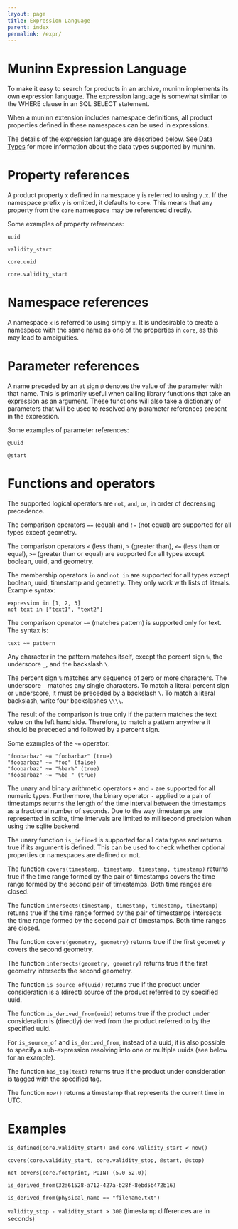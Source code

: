 ```yaml
---
layout: page
title: Expression Language
parent: index
permalink: /expr/
---
```


# Muninn Expression Language

To make it easy to search for products in an archive, muninn implements its own
expression language. The expression language is somewhat similar to the WHERE
clause in an SQL SELECT statement.

When a muninn extension includes namespace definitions, all product properties
defined in these namespaces can be used in expressions.

The details of the expression language are described below. See
[Data Types](../datatypes) for more information about the data types supported
by muninn.

# Property references

A product property ``x`` defined in namespace ``y`` is referred to using
``y.x``. If the namespace prefix ``y`` is omitted, it defaults to ``core``.
This means that any property from the ``core`` namespace may be referenced
directly.

Some examples of property references:

  ``uuid``

  ``validity_start``

  ``core.uuid``

  ``core.validity_start``

# Namespace references

A namespace ``x`` is referred to using simply ``x``. It is undesirable to
create a namespace with the same name as one of the properties in ``core``,
as this may lead to ambiguities.

# Parameter references

A name preceded by an at sign ``@`` denotes the value of the parameter with
that name. This is primarily useful when calling library functions that take an
expression as an argument. These functions will also take a dictionary of
parameters that will be used to resolved any parameter references present in
the expression.

Some examples of parameter references:

  ``@uuid``

  ``@start``

# Functions and operators

The supported logical operators are ``not``, ``and``, ``or``, in order of
decreasing precedence.

The comparison operators ``==`` (equal) and ``!=`` (not equal) are supported
for all types except geometry.

The comparison operators ``<`` (less than), ``>`` (greater than), ``<=`` (less
than or equal), ``>=`` (greater than or equal) are supported for all types
except boolean, uuid, and geometry.

The membership operators ``in`` and ``not in`` are supported for all types
except boolean, uuid, timestamp and geometry. They only work with lists of
literals. Example syntax:

    expression in [1, 2, 3]
    not text in ["text1", "text2"]

The comparison operator ``~=`` (matches pattern) is supported only for text.
The syntax is:

    text ~= pattern

Any character in the pattern matches itself, except the percent sign ``%``, the
underscore ``_``, and the backslash ``\``.

The percent sign ``%`` matches any sequence of zero or more characters. The
underscore ``_`` matches any single characters. To match a literal percent sign
or underscore, it must be preceded by a backslash ``\``. To match a literal
backslash, write four backslashes ``\\\\``.

The result of the comparison is true only if the pattern matches the text value
on the left hand side. Therefore, to match a pattern anywhere it should be
preceded and followed by a percent sign.

Some examples of the ``~=`` operator:

```
"foobarbaz" ~= "foobarbaz" (true)
"foobarbaz" ~= "foo" (false)
"foobarbaz" ~= "%bar%" (true)
"foobarbaz" ~= "%ba_" (true)
```

The unary and binary arithmetic operators ``+`` and ``-`` are supported for all
numeric types. Furthermore, the binary operator ``-`` applied to a pair of
timestamps returns the length of the time interval between the timestamps as a
fractional number of seconds. Due to the way timestamps are represented in
sqlite, time intervals are limited to millisecond precision when using the
sqlite backend.

The unary function ``is_defined`` is supported for all data types and returns
true if its argument is defined. This can be used to check whether optional
properties or namespaces are defined or not.

The function ``covers(timestamp, timestamp, timestamp, timestamp)`` returns
true if the time range formed by the pair of timestamps covers the time range
formed by the second pair of timestamps. Both time ranges are closed.

The function ``intersects(timestamp, timestamp, timestamp, timestamp)`` returns
true if the time range formed by the pair of timestamps intersects the time
range formed by the second pair of timestamps. Both time ranges are closed.

The function ``covers(geometry, geometry)`` returns true if the first geometry
covers the second geometry.

The function ``intersects(geometry, geometry)`` returns true if the first
geometry intersects the second geometry.

The function ``is_source_of(uuid)`` returns true if the product under
consideration is a (direct) source of the product referred to by specified
uuid.

The function ``is_derived_from(uuid)`` returns true if the product under
consideration is (directly) derived from the product referred to by the
specified uuid.

For ``is_source_of`` and ``is_derived_from``, instead of a uuid, it is also
possible to specify a sub-expression resolving into one or multiple uuids (see
below for an example).

The function ``has_tag(text)`` returns true if the product under consideration
is tagged with the specified tag.

The function ``now()`` returns a timestamp that represents the current time in
UTC.

# Examples

  ``is_defined(core.validity_start) and core.validity_start < now()``

  ``covers(core.validity_start, core.validity_stop, @start, @stop)``

  ``not covers(core.footprint, POINT (5.0 52.0))``

  ``is_derived_from(32a61528-a712-427a-b28f-8ebd5b472b16)``

  ``is_derived_from(physical_name == "filename.txt")``

  ``validity_stop - validity_start > 300`` (timestamp differences are in seconds)
